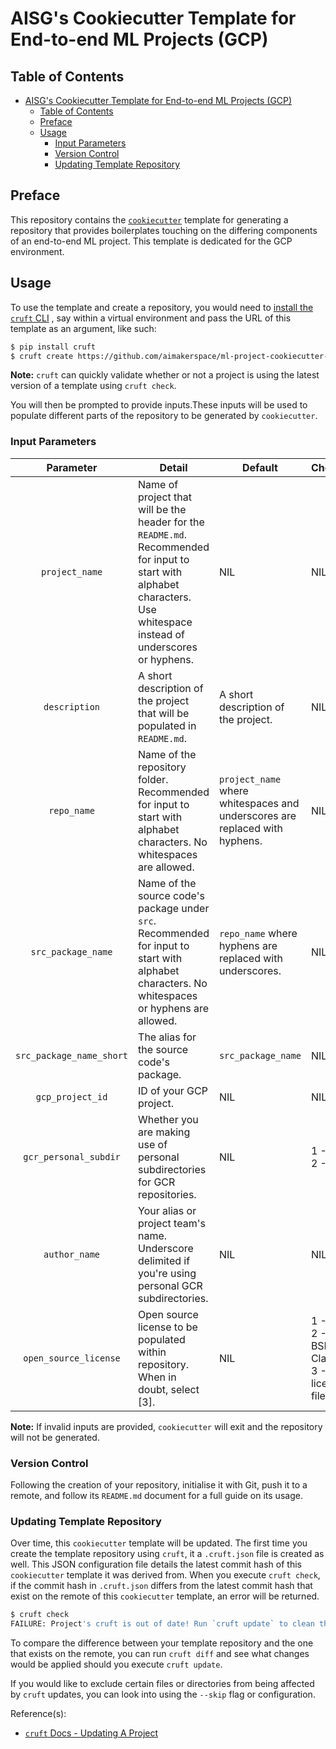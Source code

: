# AISG's Cookiecutter Template for End-to-end ML Projects (GCP)

## Table of Contents

- [AISG's Cookiecutter Template for End-to-end ML Projects (GCP)](#aisgs-cookiecutter-template-for-end-to-end-ml-projects-gcp)
  - [Table of Contents](#table-of-contents)
  - [Preface](#preface)
  - [Usage](#usage)
    - [Input Parameters](#input-parameters)
    - [Version Control](#version-control)
    - [Updating Template Repository](#updating-template-repository)

## Preface

This repository contains the
[`cookiecutter`](https://cookiecutter.readthedocs.io/en/stable/)
template for generating a repository that provides boilerplates touching
on the differing components of an end-to-end ML project. This template
is dedicated for the GCP environment.

## Usage

To use the template and create a repository, you would need to
[install the `cruft` CLI](https://cruft.github.io/cruft/)
, say within a virtual environment and pass the URL of this template as
an argument, like such:

```bash
$ pip install cruft
$ cruft create https://github.com/aimakerspace/ml-project-cookiecutter-gcp
```

__Note:__ `cruft` can quickly validate whether or not a project is using
the latest version of a template using `cruft check`.

You will then be prompted to provide inputs.These inputs will be used to
populate different parts of the repository to be generated by
`cookiecutter`.

### Input Parameters

|         Parameter        | Detail                                                                                                                                         | Default                                                                     | Choices                                      |
|:------------------------:|------------------------------------------------------------------------------------------------------------------------------------------------|-----------------------------------------------------------------------------|----------------------------------------------|
|      `project_name`      | Name of project that will be the header for the `README.md`. Recommended for input to start with alphabet characters. Use whitespace instead of underscores or hyphens. | NIL                                                | NIL                                          |
|       `description`      | A short description of the project that will be populated in `README.md`.                                                                      | A short description of the project.                                         | NIL                                          |
|        `repo_name`       | Name of the repository folder. Recommended for input to start with alphabet characters. No whitespaces are allowed.                            | `project_name` where whitespaces and underscores are replaced with hyphens. | NIL                                          |
|    `src_package_name`    | Name of the source code's package under `src`. Recommended for input to start with alphabet characters. No whitespaces or hyphens are allowed. | `repo_name` where hyphens are replaced with underscores.                    | NIL                                          |
| `src_package_name_short` | The alias for the source code's package.                                                                                                       | `src_package_name`                                                          | NIL                                          |
|     `gcp_project_id`     | ID of your GCP project.                                                                                                                        | NIL                                                                         | NIL                                          |
|   `gcr_personal_subdir`  | Whether you are making use of personal subdirectories for GCR repositories.                                                                    | NIL                                                                         | 1 - Yes, 2 - No                              |
|       `author_name`      | Your alias or project team's name. Underscore delimited if you're using personal GCR subdirectories.                                           | NIL                                                                         | NIL                                          |
|   `open_source_license`  | Open source license to be populated within repository. When in doubt, select [3].                                                              | NIL                                                                         | 1 - MIT, 2 - BSD-3-Clause, 3 - No license file |

__Note:__ If invalid inputs are provided, `cookiecutter` will exit and
the repository will not be generated.

### Version Control

Following the creation of your repository,
initialise it with Git, push it to a
remote, and follow its
`README.md` document for a full guide on its usage.

### Updating Template Repository

Over time, this `cookiecutter` template will be updated. The first time
you create the template repository using `cruft`, it a `.cruft.json`
file is created as well. This JSON configuration file details
the latest commit hash of this `cookiecutter` template it was derived
from. When you execute `cruft check`, if the commit hash
in `.cruft.json` differs from the latest commit hash that exist
on the remote of this `cookiecutter` template, an error will be
returned.

```bash
$ cruft check
FAILURE: Project's cruft is out of date! Run `cruft update` to clean this mess up.
```

To compare the difference between your template repository
and the one that exists on the remote, you can run `cruft diff`
and see what changes would be applied should you execute
`cruft update`.

If you would like to exclude certain files or directories from
being affected by `cruft` updates, you can look into using the
`--skip` flag or configuration.

Reference(s):

- [`cruft` Docs - Updating A Project](https://cruft.github.io/cruft/#updating-a-project)
